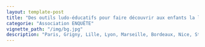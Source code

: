 ```yaml
---
layout: template-post
title: "Des outils ludo-éducatifs pour faire découvrir aux enfants la laïcité"
categorie: "Association ENQUÊTE"
vignette_path: "/img/bg.jpg"
description: "Paris, Grigny, Lille, Lyon, Marseille, Bordeaux, Nice, Strasbourg … Comment répondre aux tensions ?"
---
```

